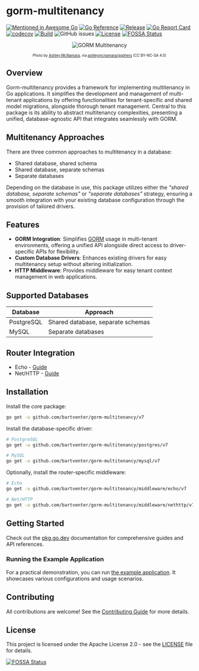 # gorm-multitenancy

[![Mentioned in Awesome Go](https://awesome.re/mentioned-badge.svg)](https://github.com/avelino/awesome-go)
[![Go Reference](https://pkg.go.dev/badge/github.com/bartventer/gorm-multitenancy.svg)](https://pkg.go.dev/github.com/bartventer/gorm-multitenancy/v7)
[![Release](https://img.shields.io/github/release/bartventer/gorm-multitenancy.svg)](https://github.com/bartventer/gorm-multitenancy/releases/latest)
[![Go Report Card](https://goreportcard.com/badge/github.com/bartventer/gorm-multitenancy/v7)](https://goreportcard.com/report/github.com/bartventer/gorm-multitenancy/v7)
[![codecov](https://codecov.io/gh/bartventer/gorm-multitenancy/graph/badge.svg?token=6i0Pr1GFek)](https://codecov.io/gh/bartventer/gorm-multitenancy)
[![Build](https://github.com/bartventer/gorm-multitenancy/actions/workflows/default.yml/badge.svg)](https://github.com/bartventer/gorm-multitenancy/actions/workflows/default.yml)
![GitHub issues](https://img.shields.io/github/issues/bartventer/gorm-multitenancy)
[![License](https://img.shields.io/github/license/bartventer/gorm-multitenancy.svg)](LICENSE)
[![FOSSA Status](https://app.fossa.com/api/projects/git%2Bgithub.com%2Fbartventer%2Fgorm-multitenancy.svg?type=shield&issueType=license)](https://app.fossa.com/projects/git%2Bgithub.com%2Fbartventer%2Fgorm-multitenancy?ref=badge_shield&issueType=license)

<p align="center">
  <img src="https://i.imgur.com/bOZB8St.png" title="GORM Multitenancy" alt="GORM Multitenancy">
</p>
<p align="center">
  <sub><small>Photo by <a href="https://github.com/ashleymcnamara">Ashley McNamara</a>, via <a href="https://github.com/ashleymcnamara/gophers">ashleymcnamara/gophers</a> (CC BY-NC-SA 4.0)</small></sub>
</p>

## Overview

Gorm-multitenancy provides a framework for implementing multitenancy in Go applications. It
simplifies the development and management of multi-tenant applications by offering functionalities
for tenant-specific and shared model migrations, alongside thorough tenant management. Central to
this package is its ability to abstract multitenancy complexities, presenting a unified,
database-agnostic API that integrates seamlessly with GORM.

## Multitenancy Approaches

There are three common approaches to multitenancy in a database:

- Shared database, shared schema
- Shared database, separate schemas
- Separate databases

Depending on the database in use, this package utilizes either the _"shared database, separate schemas"_ or _"separate databases"_ strategy, ensuring a smooth integration with your existing database configuration through the provision of tailored drivers.

## Features

- **GORM Integration**: Simplifies [GORM](https://gorm.io/) usage in multi-tenant environments, offering a unified API alongside direct access to driver-specific APIs for flexibility.
- **Custom Database Drivers**: Enhances existing drivers for easy multitenancy setup without altering initialization.
- **HTTP Middleware**: Provides middleware for easy tenant context management in web applications.

## Supported Databases

| Database | Approach |
|----------|----------|
| PostgreSQL | Shared database, separate schemas |
| MySQL | Separate databases |

## Router Integration

- Echo - [Guide](https://pkg.go.dev/github.com/bartventer/gorm-multitenancy/middleware/echo/v7)
- Net/HTTP - [Guide](https://pkg.go.dev/github.com/bartventer/gorm-multitenancy/middleware/nethttp/v7)

## Installation

Install the core package:

```bash
go get -u github.com/bartventer/gorm-multitenancy/v7
```

Install the database-specific driver:

```bash
# PostgreSQL
go get -u github.com/bartventer/gorm-multitenancy/postgres/v7

# MySQL
go get -u github.com/bartventer/gorm-multitenancy/mysql/v7
```

Optionally, install the router-specific middleware:

```bash
# Echo
go get -u github.com/bartventer/gorm-multitenancy/middleware/echo/v7

# Net/HTTP
go get -u github.com/bartventer/gorm-multitenancy/middleware/nethttp/v7
```

## Getting Started

Check out the [pkg.go.dev](https://pkg.go.dev/github.com/bartventer/gorm-multitenancy/v7) documentation for comprehensive guides and API references.

### Running the Example Application

For a practical demonstration, you can run [the example application](./examples/README.md). It showcases various configurations and usage scenarios.

## Contributing

All contributions are welcome! See the [Contributing Guide](CONTRIBUTING.md) for more details.

## License

This project is licensed under the Apache License 2.0 - see the [LICENSE](LICENSE) file for details.

[![FOSSA Status](https://app.fossa.com/api/projects/git%2Bgithub.com%2Fbartventer%2Fgorm-multitenancy.svg?type=large&issueType=license)](https://app.fossa.com/projects/git%2Bgithub.com%2Fbartventer%2Fgorm-multitenancy?ref=badge_large&issueType=license)
